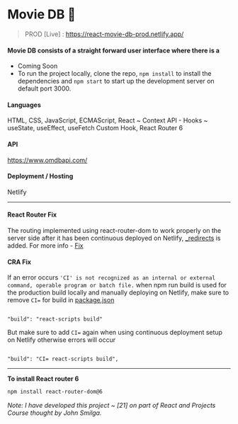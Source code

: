 # Movie DB 🎥

> PROD [Live] : https://react-movie-db-prod.netlify.app/

#### Movie DB consists of a straight forward user interface where there is a
- Coming Soon
- To run the project locally, clone the repo, `npm install` to install the dependencies and `npm start` to start up the development server on default port 3000.

#### Languages

HTML, CSS, JavaScript, ECMAScript, React ~ Context API - Hooks ~ useState, useEffect, useFetch Custom Hook, React Router 6

#### API

https://www.omdbapi.com/

#### Deployment / Hosting

Netlify

---

#### React Router Fix

The routing implemented using react-router-dom to work properly on the server side after it has been continuous deployed on Netlify, [\_redirects](https://github.com/praveen-1995/movie-db-react-project/blob/42cea680883d356f6b9f586381b547d05f333d02/public/_redirects) is added. For more info - [Fix](https://dev.to/dance2die/page-not-found-on-netlify-with-react-router-58mc)

#### CRA Fix

If an error occurs `'CI' is not recognized as an internal or external command, operable program or batch file.` when npm run build is used for the production build locally and manually deploying on Netlify, make sure to remove `CI=` for build in [package.json](https://github.com/praveen-1995/movie-db-react-project/blob/a39c21fa36e2782539f7c660a7f513d7ca32cede/package.json)

```

"build": "react-scripts build"

```

But make sure to add `CI=` again when using continuous deployment setup on Netlify otherwise errors will occur

```

"build": "CI= react-scripts build",

```

---

**To install React router 6**

```sh
npm install react-router-dom@6
```

_Note: I have developed this project ~ [21] on part of React and Projects Course thought by John Smilga._

